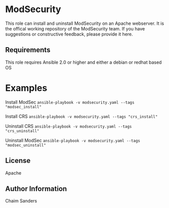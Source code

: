 ModSecurity
=====

This role can install and uninstall ModSecurity on an Apache webserver.
It is the offical working repository of the ModSecurity team. If you
have suggestions or constructive feedback, please provide it here.

Requirements
------------

This role requires Ansible 2.0 or higher and either a debian or redhat based OS

Examples
========

Install ModSec
```ansible-playbook -v modsecurity.yaml --tags "modsec_install"```

Install CRS
```ansible-playbook -v modsecurity.yaml --tags "crs_install"```

Uninstall CRS
```ansible-playbook -v modsecurity.yaml --tags "crs_uninstall"```

Uninstall ModSec
```ansible-playbook -v modsecurity.yaml --tags "modsec_uninstall"```



License
-------
Apache

Author Information
------------------
Chaim Sanders

